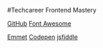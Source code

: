 #Techcareer Frontend Mastery

[GitHub]()
[Font Awesome](https://cdnjs.com/libraries/font-awesome)

[Emmet](https://docs.emmet.io/cheat-sheet/)
[Codepen](https://codepen.io/pen)
[jsfiddle](https://jsfiddle.net/)

